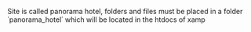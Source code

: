 Site is called panorama hotel, folders and files must be placed in a folder ΄panorama_hotel΄ which will be located in the htdocs of xamp
